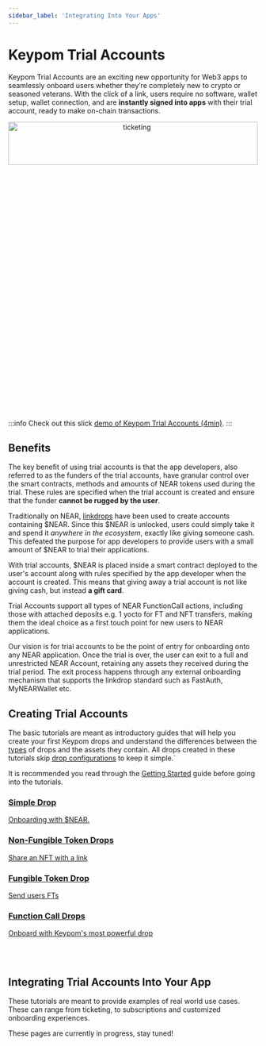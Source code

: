 ```yaml
---
sidebar_label: 'Integrating Into Your Apps'
---
```


# Keypom Trial Accounts

Keypom Trial Accounts are an exciting new opportunity for Web3 apps to seamlessly onboard users whether they’re completely new to crypto or seasoned veterans. With the click of a link, users require no software, wallet setup, wallet connection, and are **instantly signed into apps** with their trial account, ready to make on-chain transactions.


<p align="center">
  <img src={require("/static/img/docs/trial-accounts/trial-landing-page.png").default} width="100%" height="15%" alt="ticketing"/>
</p>

:::info
Check out this slick [demo of Keypom Trial Accounts (4min)](https://www.youtube.com/watch?v=rQf_wlA5eEw).
:::

## Benefits

The key benefit of using trial accounts is that the app developers, also referred to as the funders of the trial accounts, have granular control over the smart contracts, methods and amounts of NEAR tokens used during the trial. These rules are specified when the trial account is created and ensure that the funder **cannot be rugged by the user**.

Traditionally on NEAR, [linkdrops](Concepts/Linkdrops%20and%20Access%20Keys/LinkdropBasics.md) have been used to create accounts containing $NEAR. Since this $NEAR is unlocked, users could simply take it and spend it *anywhere in the ecosystem*, exactly like giving someone cash. This defeated the purpose for app developers to provide users with a small amount of $NEAR to trial their applications.

With trial accounts, $NEAR is placed inside a smart contract deployed to the user's account along with rules specified by the app developer when the account is created. This means that giving away a trial account is not like giving cash, but instead **a gift card**.

Trial Accounts support all types of NEAR FunctionCall actions, including those with attached deposits e.g. 1 yocto for FT and NFT transfers, making them the ideal choice as a first touch point for new users to NEAR applications.

Our vision is for trial accounts to be the point of entry for onboarding onto any NEAR application. Once the trial is over, the user can exit to a full and unrestricted NEAR Account, retaining any assets they received during the trial period. The exit process happens through any external onboarding mechanism that supports the linkdrop standard such as FastAuth, MyNEARWallet etc.

## Creating Trial Accounts

The basic tutorials are meant as introductory guides that will help you create your first Keypom drops and understand the differences between the [types](/Concepts/Keypom%20Protocol/Github%20Readme/Types%20of%20Drops/introduction.md) of drops and the assets they contain. All drops created in these tutorials skip [drop configurations](../Concepts/Keypom%20Protocol/Github%20Readme/Types%20of%20Drops/customization-homepage.md) to keep it simple.`


It is recommended you read through the [Getting Started](Basics/getting-started.md) guide before going into the tutorials.

<div class="container">
  <div class="row">
    <div class="col">
      <a href="Basics/simple-drops">
        <div class="card h-100 card-body">
          <div class="card__body">
            <h3 class="small-bottom-padding">Simple Drop</h3>
            <p class="neutraltext">Onboarding with $NEAR.</p>
          </div>
        </div>
      </a>
    </div>
    <div class="col">
      <a href="Basics/nft-drops">
        <div class="card h-100 card-body">
          <div class="card__body">
            <h3 class="small-bottom-padding">Non-Fungible Token Drops</h3>
              <p class="neutraltext">Share an NFT with a link</p>
          </div>
        </div>
      </a>
    </div>
  </div>
  <div class="row">
    <div class="col">
      <a href="Basics/ft-drops">
        <div class="card h-100 card-body">
          <div class="card__body">
            <h3 class="small-bottom-padding">Fungible Token Drop</h3>
              <p class="neutraltext">Send users FTs</p>
          </div>
        </div>
      </a>
    </div>
    <div class="col">
      <a href="Basics/fc-drops">
        <div class="card h-100 card-body">
          <div class="card__body">
            <h3 class="small-bottom-padding">Function Call Drops</h3>
              <p class="neutraltext">Onboard with Keypom's most powerful drop</p>
          </div>
        </div>
      </a>
    </div>
  </div>
</div>
<br></br>

## Integrating Trial Accounts Into Your App

These tutorials are meant to provide examples of real world use cases. These can range from ticketing, to subscriptions and customized onboarding experiences.

These pages are currently in progress, stay tuned!
